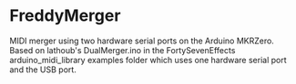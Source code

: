# FreddyMerger
MIDI merger using two hardware serial ports on the Arduino MKRZero.
Based on lathoub's DualMerger.ino in the FortySevenEffects arduino_midi_library examples folder which uses one hardware serial port and the USB port.

